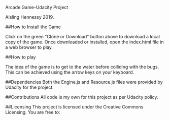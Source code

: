 Arcade Game-Udacity Project

Aisling Hennessy 2019.


##How to Install the Game


 Click on the green "Clone or Download" button above to download a local copy of the game. Once downloaded or installed, open the index.html file in a web browser to play.

##How to play

The idea of the game is to get to the water before colliding with the bugs. This can be achieved using the arrow keys on your keyboard.


##Dependencies
 Both the  Engine.js and Resource.js files were provided by Udacity for the project.

##Contributions
All code is my own for this project as per Udacity policy.

##Licensing
This project is licensed under the Creative Commons Licensing. You are free to:

